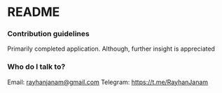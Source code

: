 # README #

### Contribution guidelines ###

Primarily completed application. Although, further insight is appreciated

### Who do I talk to? ###

Email: rayhanjanam@gmail.com
Telegram: https://t.me/RayhanJanam
